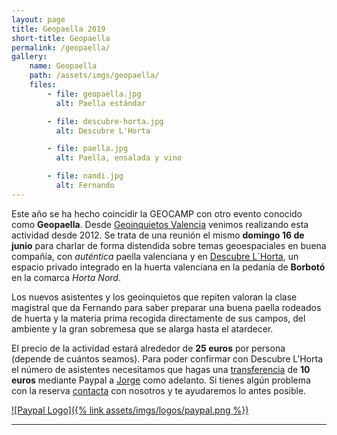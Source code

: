 ```yaml
---
layout: page
title: Geopaella 2019
short-title: Geopaella
permalink: /geopaella/
gallery:
    name: Geopaella
    path: /assets/imgs/geopaella/
    files:
        - file: geopaella.jpg
          alt: Paella estándar

        - file: descubre-horta.jpg
          alt: Descubre L'Horta

        - file: paella.jpg
          alt: Paella, ensalada y vino

        - file: nandi.jpg
          alt: Fernando
---
```


Este año se ha hecho coincidir la GEOCAMP con otro evento conocido como **Geopaella**. Desde [Geoinquietos Valencia](http://geoinquietos.org/grupos/valencia/) venimos realizando esta actividad desde 2012. Se trata de una reunión el mismo **domingo 16 de junio** para charlar de forma distendida sobre temas geoespaciales en buena compañía, con *auténtica* paella valenciana y en [Descubre L´Horta](http://descubrelhorta.com/en/home/), un espacio privado integrado en la huerta valenciana en la pedanía de **Borbotó** en la comarca *Horta Nord*. 

Los nuevos asistentes y los geoinquietos que repiten valoran la clase magistral que da Fernando para saber preparar una buena paella rodeados de huerta y la materia prima recogida directamente de sus campos, del ambiente y la gran sobremesa que se alarga hasta el atardecer. 

El precio de la actividad estará alrededor de **25 euros** por persona (depende de cuántos seamos). Para poder confirmar con Descubre L'Horta el número de asistentes necesitamos que hagas una [transferencia](https://www.paypal.me/xurxosanz/10) de  **10 euros** mediante Paypal a [Jorge](mailto:jsanz@geocamp.es) como adelanto. Si tienes algún problema con la reserva [contacta](mailto:info@geocamp.es) con nosotros y te ayudaremos lo antes posible.

[![Paypal Logo]({% link assets/imgs/logos/paypal.png %})](https://www.paypal.me/xurxosanz/10)

---